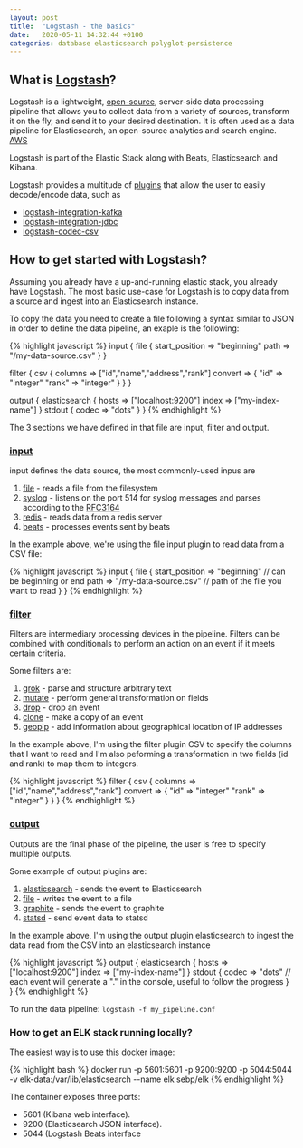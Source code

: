 ```yaml
---
layout: post
title:  "Logstash - the basics"
date:   2020-05-11 14:32:44 +0100
categories: database elasticsearch polyglot-persistence
---
```


## What is [Logstash](https://www.elastic.co/products/logstash)?

Logstash is a lightweight, [open-source](https://github.com/elastic/logstash), server-side data processing pipeline that allows you to collect data from a variety of sources, transform it on the fly, and send it to your desired destination. It is often used as a data pipeline for Elasticsearch, an open-source analytics and search engine. [AWS](https://aws.amazon.com/elasticsearch-service/the-elk-stack/logstash/)

Logstash is part of the Elastic Stack along with Beats, Elasticsearch and Kibana.

Logstash provides a multitude of [plugins](https://github.com/elastic/logstash) that allow the user to easily decode/encode data, such as

* [logstash-integration-kafka](https://github.com/logstash-plugins/logstash-integration-kafka)
* [logstash-integration-jdbc](https://github.com/logstash-plugins/logstash-integration-jdbc)
* [logstash-codec-csv](https://github.com/logstash-plugins/logstash-codec-csv)

## How to get started with Logstash?

Assuming you already have a up-and-running elastic stack, you already have Logstash. The most basic use-case for Logstash is to copy data from a source and ingest into an Elasticsearch instance.

To copy the data you need to create a file following a syntax similar to JSON in order to define the data pipeline, an exaple is the following:

{% highlight javascript %}
input {
    file {
        start_position => "beginning"
        path => "/my-data-source.csv"
    }
}

filter {
    csv {
        columns => ["id","name","address","rank"]
        convert => {
            "id" => "integer"
            "rank" => "integer"
        }
    }
}

output {
    elasticsearch {
        hosts => ["localhost:9200"]
        index => ["my-index-name"]
    }
    stdout {
        codec => "dots"
    }
}
{% endhighlight %}

The 3 sections we have defined in that file are input, filter and output.

### [input](https://www.elastic.co/guide/en/logstash/7.6/input-plugins.html)

input defines the data source, the most commonly-used inpus are
1. [file](https://www.elastic.co/guide/en/logstash/7.6/plugins-inputs-file.html) - reads a file from the filesystem
2. [syslog](https://www.elastic.co/guide/en/logstash/7.6/plugins-inputs-syslog.html) - listens on the port 514 for syslog messages and parses according to the [RFC3164](https://tools.ietf.org/html/rfc3164)
3. [redis](https://www.elastic.co/guide/en/logstash/7.6/plugins-inputs-redis.html) - reads data from a redis server
4. [beats](https://www.elastic.co/guide/en/logstash/7.6/plugins-inputs-beats.html) - processes events sent by beats

In the example above, we're using the file input plugin to read data from a CSV file:

{% highlight javascript %}
input {
    file {
        start_position => "beginning" // can be beginning or end
        path => "/my-data-source.csv" // path of the file you want to read
    }
}
{% endhighlight %}

### [filter](https://www.elastic.co/guide/en/logstash/7.6/filter-plugins.html)

Filters are intermediary processing devices in the pipeline. Filters can be combined with conditionals to perform an action on an event if it meets certain criteria.

Some filters are:

1. [grok](https://www.elastic.co/guide/en/logstash/7.6/plugins-filters-grok.html) - parse and structure arbitrary text
2. [mutate](https://www.elastic.co/guide/en/logstash/7.6/plugins-filters-mutate.html) - perform general transformation on fields
3. [drop](https://www.elastic.co/guide/en/logstash/7.6/plugins-filters-drop.html) - drop an event
4. [clone](https://www.elastic.co/guide/en/logstash/7.6/plugins-filters-clone.html) - make a copy of an event
5. [geopip](https://www.elastic.co/guide/en/logstash/7.6/plugins-filters-geoip.html) - add information about geographical location of IP addresses

In the example above, I'm using the filter plugin CSV to specify the columns that I want to read and I'm also peforming a transformation in two fields (id and rank) to map them to integers.

{% highlight javascript %}
filter {
    csv {
        columns => ["id","name","address","rank"]
        convert => {
            "id" => "integer"
            "rank" => "integer"
        }
    }
}
{% endhighlight %}

### [output](https://www.elastic.co/guide/en/logstash/7.6/output-plugins.html)

Outputs are the final phase of the pipeline, the user is free to specify multiple outputs.

Some example of output plugins are:

1. [elasticsearch](https://www.elastic.co/guide/en/logstash/7.6/plugins-outputs-elasticsearch.html) - sends the event to Elasticsearch
2. [file](https://www.elastic.co/guide/en/logstash/7.6/plugins-outputs-file.html) - writes the event to a file
3. [graphite](https://www.elastic.co/guide/en/logstash/7.6/plugins-outputs-graphite.html) - sends the event to graphite
4. [statsd](https://www.elastic.co/guide/en/logstash/7.6/plugins-outputs-statsd.html) - send event data to statsd

In the example above, I'm using the output plugin elasticsearch to ingest the data read from the CSV into an elasticsearch instance

{% highlight javascript %}
output {
    elasticsearch {
        hosts => ["localhost:9200"]
        index => ["my-index-name"]
    }
    stdout {
        codec => "dots" // each event will generate a "." in the console, useful to follow the progress
    }
}
{% endhighlight %}

To run the data pipeline: `logstash -f my_pipeline.conf`

### How to get an ELK stack running locally?

The easiest way is to use [this](https://elk-docker.readthedocs.io) docker image:

{% highlight bash %}
docker run -p 5601:5601 -p 9200:9200  -p 5044:5044 \
    -v elk-data:/var/lib/elasticsearch --name elk sebp/elk
{% endhighlight %}

The container exposes three ports:

* 5601 (Kibana web interface).
* 9200 (Elasticsearch JSON interface).
* 5044 (Logstash Beats interface